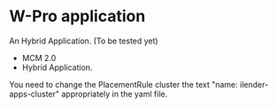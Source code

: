# W-Pro application

An Hybrid Application. (To be tested yet)

- MCM 2.0
- Hybrid Application.

You need to change the PlacementRule cluster the text "name: ilender-apps-cluster" appropriately in the yaml file.


